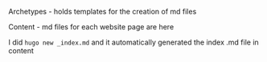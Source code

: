 Archetypes - holds templates for the creation of md files

Content - md files for each website page are here

I did `hugo new _index.md` and it automatically generated the index .md file in content